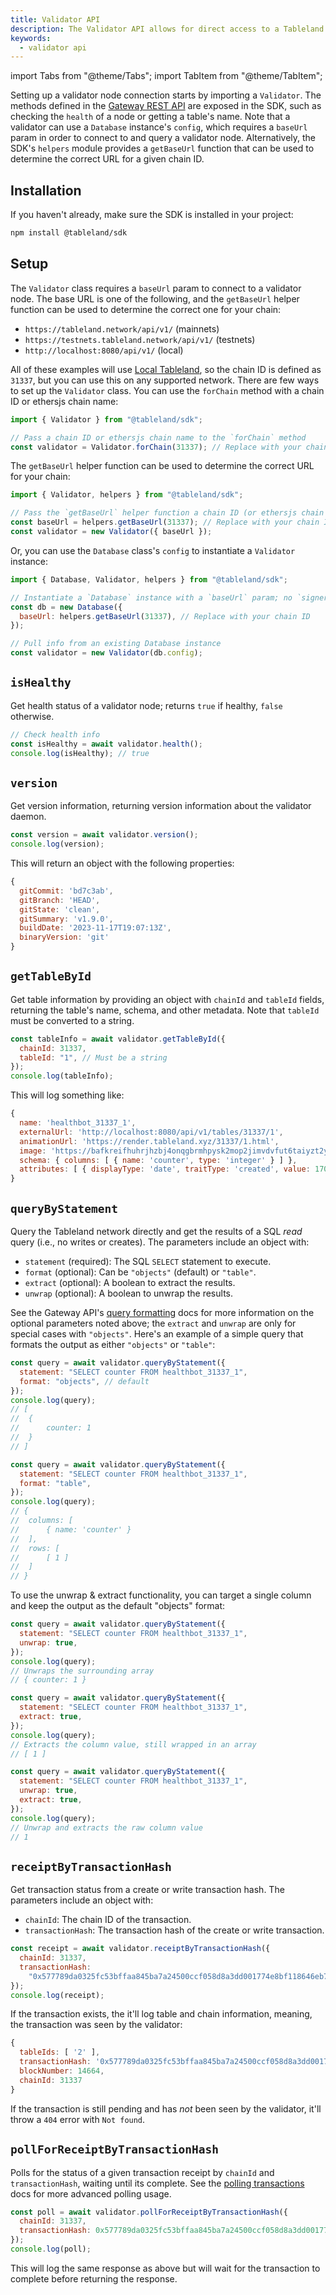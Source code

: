 ```yaml
---
title: Validator API
description: The Validator API allows for direct access to a Tableland Validator node.
keywords:
  - validator api
---
```


import Tabs from "@theme/Tabs";
import TabItem from "@theme/TabItem";

Setting up a validator node connection starts by importing a `Validator`. The methods defined in the [Gateway REST API](/gateway-api/endpoints) are exposed in the SDK, such as checking the `health` of a node or getting a table's name. Note that a validator can use a `Database` instance's `config`, which requires a `baseUrl` param in order to connect to and query a validator node. Alternatively, the SDK's `helpers` module provides a `getBaseUrl` function that can be used to determine the correct URL for a given chain ID.

## Installation

If you haven't already, make sure the SDK is installed in your project:

```bash npm2yarn
npm install @tableland/sdk
```

## Setup

The `Validator` class requires a `baseUrl` param to connect to a validator node. The base URL is one of the following, and the `getBaseUrl` helper function can be used to determine the correct one for your chain:

- `https://tableland.network/api/v1/` (mainnets)
- `https://testnets.tableland.network/api/v1/` (testnets)
- `http://localhost:8080/api/v1/` (local)

All of these examples will use [Local Tableland](/local-tableland), so the chain ID is defined as `31337`, but you can use this on any supported network. There are few ways to set up the `Validator` class. You can use the `forChain` method with a chain ID or ethersjs chain name:

```js
import { Validator } from "@tableland/sdk";

// Pass a chain ID or ethersjs chain name to the `forChain` method
const validator = Validator.forChain(31337); // Replace with your chain ID
```

The `getBaseUrl` helper function can be used to determine the correct URL for your chain:

```js
import { Validator, helpers } from "@tableland/sdk";

// Pass the `getBaseUrl` helper function a chain ID (or ethersjs chain name)
const baseUrl = helpers.getBaseUrl(31337); // Replace with your chain ID
const validator = new Validator({ baseUrl });
```

Or, you can use the `Database` class's `config` to instantiate a `Validator` instance:

```js
import { Database, Validator, helpers } from "@tableland/sdk";

// Instantiate a `Database` instance with a `baseUrl` param; no `signer` needed
const db = new Database({
  baseUrl: helpers.getBaseUrl(31337), // Replace with your chain ID
});

// Pull info from an existing Database instance
const validator = new Validator(db.config);
```

## `isHealthy`

Get health status of a validator node; returns `true` if healthy, `false` otherwise.

```js
// Check health info
const isHealthy = await validator.health();
console.log(isHealthy); // true
```

## `version`

Get version information, returning version information about the validator daemon.

```js
const version = await validator.version();
console.log(version);
```

This will return an object with the following properties:

```js
{
  gitCommit: 'bd7c3ab',
  gitBranch: 'HEAD',
  gitState: 'clean',
  gitSummary: 'v1.9.0',
  buildDate: '2023-11-17T19:07:13Z',
  binaryVersion: 'git'
}
```

## `getTableById`

Get table information by providing an object with `chainId` and `tableId` fields, returning the table's name, schema, and other metadata. Note that `tableId` must be converted to a string.

```js
const tableInfo = await validator.getTableById({
  chainId: 31337,
  tableId: "1", // Must be a string
});
console.log(tableInfo);
```

This will log something like:

```js
{
  name: 'healthbot_31337_1',
  externalUrl: 'http://localhost:8080/api/v1/tables/31337/1',
  animationUrl: 'https://render.tableland.xyz/31337/1.html',
  image: 'https://bafkreifhuhrjhzbj4onqgbrmhpysk2mop2jimvdvfut6taiyzt2yqzt43a.ipfs.dweb.link',
  schema: { columns: [ { name: 'counter', type: 'integer' } ] },
  attributes: [ { displayType: 'date', traitType: 'created', value: 1700348503 } ]
}
```

## `queryByStatement`

Query the Tableland network directly and get the results of a SQL _read_ query (i.e., no writes or creates). The parameters include an object with:

- `statement` (required): The SQL `SELECT` statement to execute.
- `format` (optional): Can be `"objects"` (default) or `"table"`.
- `extract` (optional): A boolean to extract the results.
- `unwrap` (optional): A boolean to unwrap the results.

See the Gateway API's [query formatting](/gateway-api/query-formatting) docs for more information on the optional parameters noted above; the `extract` and `unwrap` are only for special cases with `"objects"`. Here's an example of a simple query that formats the output as either `"objects"` or `"table"`:

<Tabs groupId="formatting">
<TabItem value="objects" label="objects" default>

```js
const query = await validator.queryByStatement({
  statement: "SELECT counter FROM healthbot_31337_1",
  format: "objects", // default
});
console.log(query);
// [
// 	{
// 		counter: 1
// 	}
// ]
```

</TabItem>
<TabItem value="table" label="table">

```js
const query = await validator.queryByStatement({
  statement: "SELECT counter FROM healthbot_31337_1",
  format: "table",
});
console.log(query);
// {
// 	columns: [
// 		{ name: 'counter' }
// 	],
// 	rows: [
// 		[ 1 ]
// 	]
// }
```

</TabItem>
</Tabs>

To use the unwrap & extract functionality, you can target a single column and keep the output as the default "objects" format:

<Tabs groupId="unwrap-extract">
<TabItem value="unwrap-only" label="unwrap only" default>

```js
const query = await validator.queryByStatement({
  statement: "SELECT counter FROM healthbot_31337_1",
  unwrap: true,
});
console.log(query);
// Unwraps the surrounding array
// { counter: 1 }
```

</TabItem>
<TabItem value="extract-only" label="extract only">

```js
const query = await validator.queryByStatement({
  statement: "SELECT counter FROM healthbot_31337_1",
  extract: true,
});
console.log(query);
// Extracts the column value, still wrapped in an array
// [ 1 ]
```

</TabItem>
<TabItem value="unwrap-extract" label="extract only">

```js
const query = await validator.queryByStatement({
  statement: "SELECT counter FROM healthbot_31337_1",
  unwrap: true,
  extract: true,
});
console.log(query);
// Unwrap and extracts the raw column value
// 1
```

</TabItem>
</Tabs>

## `receiptByTransactionHash`

Get transaction status from a create or write transaction hash. The parameters include an object with:

- `chainId`: The chain ID of the transaction.
- `transactionHash`: The transaction hash of the create or write transaction.

```js
const receipt = await validator.receiptByTransactionHash({
  chainId: 31337,
  transactionHash:
    "0x577789da0325fc53bffaa845ba7a24500ccf058d8a3dd001774e8bf118646eb7",
});
console.log(receipt);
```

If the transaction exists, the it'll log table and chain information, meaning, the transaction was seen by the validator:

```js
{
  tableIds: [ '2' ],
  transactionHash: '0x577789da0325fc53bffaa845ba7a24500ccf058d8a3dd001774e8bf118646eb7',
  blockNumber: 14664,
  chainId: 31337
}
```

If the transaction is still pending and has _not_ been seen by the validator, it'll throw a `404` error with `Not found`.

## `pollForReceiptByTransactionHash`

Polls for the status of a given transaction receipt by `chainId` and `transactionHash`, waiting until its complete. See the [polling transactions](/sdk/validator/polling-transactoin) docs for more advanced polling usage.

```js
const poll = await validator.pollForReceiptByTransactionHash({
  chainId: 31337,
  transactionHash: 0x577789da0325fc53bffaa845ba7a24500ccf058d8a3dd001774e8bf118646eb7,
});
console.log(poll);
```

This will log the same response as above but will wait for the transaction to complete before returning the response.
